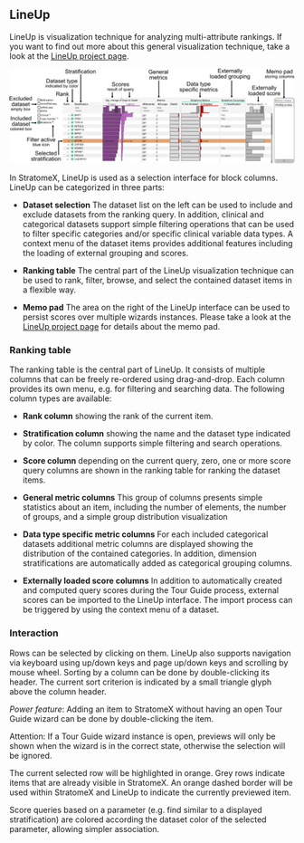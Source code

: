 ## LineUp
LineUp is visualization technique for analyzing multi-attribute rankings. If you want to find out more about this general visualization technique, take a look at the [LineUp project page](http://lineup.caledydo.org). 

![](i/lineup_explained.png "explanation of the LineUp interface used in Caleydo")

In StratomeX, LineUp is used as a selection interface for block columns. LineUp can be categorized in three parts: 

 * **Dataset selection** 
   The dataset list on the left can be used to include and exclude datasets from the ranking query. In addition, clinical and categorical datasets support simple filtering operations that can be used to filter specific categories and/or specific clinical variable data types. A context menu of the dataset items provides additional features including the loading of external grouping and scores.

 * **Ranking table** 
   The central part of the LineUp visualization technique can be used to rank, filter, browse, and select the contained dataset items in a flexible way.

 * **Memo pad** 
   The area on the right of the LineUp interface can be used to persist scores over multiple wizards instances. Please take a look at the [LineUp project page](http://lineup.caledydo.org) for details about the memo pad.
   
### Ranking table
The ranking table is the central part of LineUp. It consists of multiple columns that can be freely re-ordered using drag-and-drop. Each column provides its own menu, e.g. for filtering and searching data. The following column types are available:

 * **Rank column** showing the rank of the current item.

 * **Stratification column** showing the name and the dataset type indicated by color. The column supports simple filtering and search operations.

 * **Score column** depending on the current query, zero, one or more score query columns are shown in the ranking table for ranking the dataset items.

 * **General metric columns** 
  This group of columns presents simple statistics about an item, including the number of elements, the number of groups, and a simple group distribution visualization

 * **Data type specific metric columns** 
  For each included categorical datasets additional metric columns are displayed showing the distribution of the contained categories. In addition, dimension stratifications are automatically added as categorical grouping columns.

 * **Externally loaded score columns** 
  In addition to automatically created and computed query scores during the Tour Guide process, external scores can be imported to the LineUp interface. The import process can be triggered by using the context menu of a dataset. 

### Interaction
Rows can be selected by clicking on them. LineUp also supports navigation via keyboard using up/down keys and page up/down keys and scrolling by mouse wheel. Sorting by a column can be done by double-clicking its header. The current sort criterion is indicated by a small triangle glyph above the column header. 

*Power feature*: Adding an item to StratomeX without having an open Tour Guide wizard can be done by double-clicking the item.

Attention: If a Tour Guide wizard instance is open, previews will only be shown when the wizard is in the correct state, otherwise the selection will be ignored. 

The current selected row will be highlighted in orange. Grey rows indicate items that are already visible in StratomeX. An orange dashed border will be used within StratomeX and LineUp to indicate the currently previewed item. 

Score queries based on a parameter (e.g. find similar to a displayed stratification) are colored according the dataset color of the selected parameter, allowing simpler association.
